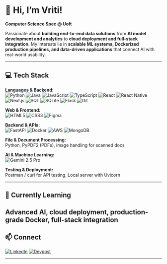 # 👋 Hi, I’m Vriti!

**Computer Science Spec @ Uoft**

Passionate about **building end-to-end data solutions** from **AI model development and analytics** to **cloud deployment and full-stack integration**. My interests lie in **scalable ML systems, Dockerized production pipelines, and data-driven applications** that connect AI with real-world usability.


---

## 💻 Tech Stack
**Languages & Backend:**  
![Python](https://img.shields.io/badge/Python-3776AB?style=for-the-badge&logo=python&logoColor=white)
![Java](https://img.shields.io/badge/Java-007396?style=for-the-badge&logo=java&logoColor=white)
![JavaScript](https://img.shields.io/badge/JavaScript-F7DF1E?style=for-the-badge&logo=javascript&logoColor=black)
![TypeScript](https://img.shields.io/badge/TypeScript-3178C6?style=for-the-badge&logo=typescript&logoColor=white)
![React](https://img.shields.io/badge/React-61DAFB?style=for-the-badge&logo=react&logoColor=black)
![React Native](https://img.shields.io/badge/React_Native-61DAFB?style=for-the-badge&logo=react&logoColor=black)
![Next.js](https://img.shields.io/badge/Next.js-000000?style=for-the-badge&logo=next.js&logoColor=white)
![SQL](https://img.shields.io/badge/SQL-4479A1?style=for-the-badge&logo=postgresql&logoColor=white)
![SQLite](https://img.shields.io/badge/SQLite-003B57?style=for-the-badge&logo=sqlite&logoColor=white)
![Flask](https://img.shields.io/badge/Flask-000000?style=for-the-badge&logo=flask&logoColor=white)
![Git](https://img.shields.io/badge/Git-F05032?style=for-the-badge&logo=git&logoColor=white)


**Web & Frontend:**  
![HTML5](https://img.shields.io/badge/HTML5-E34F26?style=for-the-badge&logo=html5&logoColor=white)
![CSS3](https://img.shields.io/badge/CSS3-1572B6?style=for-the-badge&logo=css3&logoColor=white)
![Figma](https://img.shields.io/badge/Figma-F24E1E?style=for-the-badge&logo=figma&logoColor=white)

**Backend & APIs:**  
![FastAPI](https://img.shields.io/badge/FastAPI-009688?style=for-the-badge&logo=fastapi&logoColor=white)
![Docker](https://img.shields.io/badge/Docker-2496ED?style=for-the-badge&logo=docker&logoColor=white)
![AWS](https://img.shields.io/badge/AWS-232F3E?style=for-the-badge&logo=amazon-aws&logoColor=white)
![MongoDB](https://img.shields.io/badge/MongoDB-47A248?style=for-the-badge&logo=mongodb&logoColor=white)

**File & Document Processing:**  
Python, PyPDF2 (PDFs), image handling for scanned docs  

**AI & Machine Learning:**  
![Gemini 2.5 Pro](https://img.shields.io/badge/Gemini_2.5_Pro-FF69B4?style=for-the-badge&logoColor=white)  

**Testing & Deployment:**  
Postman / curl for API testing, Local server with Uvicorn  

---

## 🌱 Currently Learning
Advanced AI, cloud deployment, production-grade Docker, full-stack integration
---

## 📫 Connect
[![LinkedIn](https://img.shields.io/badge/LinkedIn-0A66C2?style=for-the-badge&logo=linkedin&logoColor=white)](https://www.linkedin.com/in/vriti-dahiya/)
[![Devpost](https://img.shields.io/badge/Devpost-FF7F00?style=for-the-badge&logo=devpost&logoColor=white)](https://devpost.com/vritid)

---
